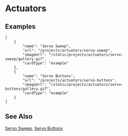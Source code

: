 # Actuators

## Examples

```codecard
[
    {
        "name": "Servo Sweep",
        "url": "/projects/actuators/servo-sweep",
        "imageUrl": "/static/projects/actuators/servo-sweep/gallery.gif",
        "cardType": "example"
    },
    {
        "name": "Servo Buttons",
        "url": "/projects/actuators/servo-buttons",
        "imageUrl": "/static/projects/actuators/servo-buttons/gallery.gif",
        "cardType": "example"
    }
]
```

## See Also

[Servo Sweep](/projects/actuators/servo-sweep),
[Servo Buttons](/projects/actuators/servo-buttons)
